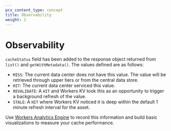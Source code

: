 ```yaml
---
pcx_content_type: concept
title: Observability
weight: 2
---
```


# Observability

`cacheStatus` field has been added to the response object returned from `list()` and `getWithMetadata()`. The values defined are as follows:

* `MISS`: The current data center does not have this value. The value will be retrieved through upper tiers or from the central data store.
* `HIT`: The current data center serviced this value.
* `REVALIDATE`: A `HIT` and Workers KV took this as an opportunity to trigger a background refresh of the value.
* `STALE`: A `HIT` where Workers KV noticed it is deep within the default 1 minute refresh interval for the asset.

Use [Workers Analytics Engine](/analytics/analytics-engine/) to record this information and build basic visualizations to measure your cache performance.